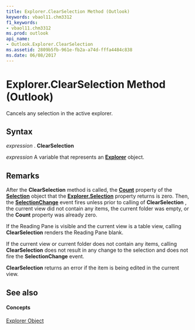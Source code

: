 ```yaml
---
title: Explorer.ClearSelection Method (Outlook)
keywords: vbaol11.chm3312
f1_keywords:
- vbaol11.chm3312
ms.prod: outlook
api_name:
- Outlook.Explorer.ClearSelection
ms.assetid: 2809b5fb-961e-fb2a-a74d-fffa4484c838
ms.date: 06/08/2017
---
```



# Explorer.ClearSelection Method (Outlook)

Cancels any selection in the active explorer.


## Syntax

 _expression_ . **ClearSelection**

 _expression_ A variable that represents an **[Explorer](explorer-object-outlook.md)** object.


## Remarks

After the **ClearSelection** method is called, the **[Count](selection-count-property-outlook.md)** property of the **[Selection](selection-object-outlook.md)** object that the **[Explorer.Selection](explorer-selection-property-outlook.md)** property returns is zero. Then, the **[SelectionChange](explorer-selectionchange-event-outlook.md)** event fires unless prior to calling of **ClearSelection** , the current view did not contain any items, the current folder was empty, or the **Count** property was already zero.

If the Reading Pane is visible and the current view is a table view, calling **ClearSelection** renders the Reading Pane blank.

If the current view or current folder does not contain any items, calling **ClearSelection** does not result in any change to the selection and does not fire the **SelectionChange** event.

 **ClearSelection** returns an error if the item is being edited in the current view.


## See also


#### Concepts


[Explorer Object](explorer-object-outlook.md)

